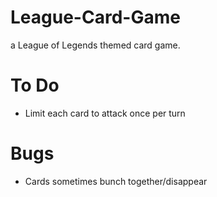 # League-Card-Game
a League of Legends themed card game.

# To Do
- Limit each card to attack once per turn 

# Bugs
- Cards sometimes bunch together/disappear
